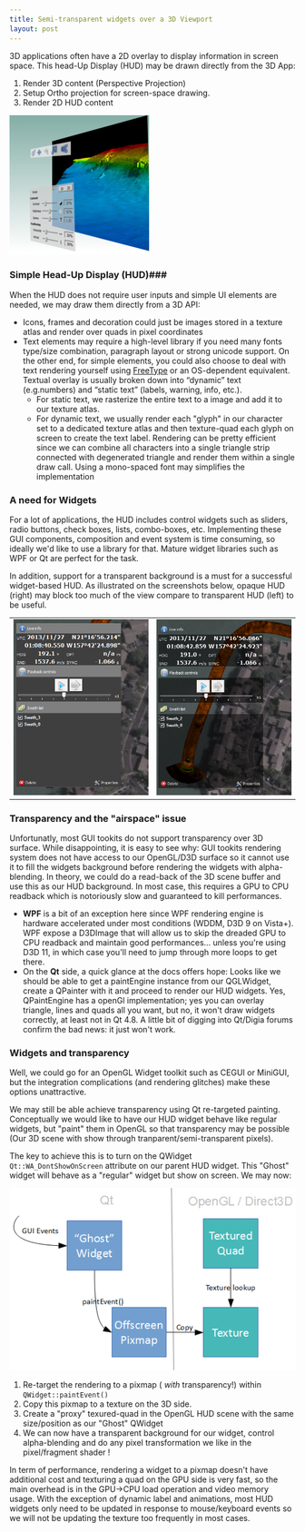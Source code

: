 ```yaml
---
title: Semi-transparent widgets over a 3D Viewport
layout: post
---
```


3D applications often have a 2D overlay to display information in screen space. This head-Up Display (HUD) may be drawn directly from the 3D App:

1. Render 3D content (Perspective Projection)
2. Setup Ortho projection for screen-space drawing.
3. Render 2D HUD content

![Head Up Display](/assets/images/hud-view.png)

### Simple Head-Up Display (HUD)###

When the HUD does not require user inputs and simple UI elements are needed, we may draw them directly from a 3D API: 

- Icons, frames and decoration could just be images stored in a texture atlas and render over quads in pixel coordinates
- Text elements may require a high-level library if you need many fonts type/size combination, paragraph layout or strong unicode support. On the other end, for simple elements, you could also choose to deal with text rendering yourself using [FreeType](http://www.freetype.org) or an OS-dependent equivalent. Textual overlay is usually broken down into “dynamic” text (e.g.numbers) and “static text” (labels, warning, info, etc.). 
	- For static text, we rasterize the entire text to a image and add it to our texture atlas.
	- For dynamic text, we usually render each "glyph" in our character set to a dedicated texture atlas and then texture-quad each glyph on screen to create the text label. Rendering can be pretty efficient since we can combine all characters into a single triangle strip connected with degenerated triangle and render them within a single draw call. Using a mono-spaced font may simplifies the implementation   


### A need for Widgets ###

For a lot of applications, the HUD includes control widgets such as sliders, radio buttons, check boxes, lists, combo-boxes, etc.
Implementing these GUI components, composition and event system is time consuming, so ideally we'd like to use a library for that. Mature widget libraries such as WPF or Qt are perfect for the task. 

In addition, support for a transparent background is a must for a successful widget-based HUD. As illustrated on the screenshots below, opaque HUD (right)  may block too much of the view compare to transparent HUD (left) to be useful.

<table><tr><td>
<img src="/assets/images/hud-transparency-3.png"/>
</td><td>
<img src="/assets/images/hud-transparency-2.png"/>
</td></tr></table>


### Transparency and the "airspace" issue ###
Unfortunatly, most GUI tookits do not support transparency over 3D surface.  While disappointing, it is easy to see why: GUI tookits rendering system does not have access to our OpenGL/D3D surface so it cannot use it to fill the widgets background before rendering the widgets with alpha-blending. In theory, we could do a read-back of the 3D scene buffer and use this as our HUD background. In most case, this requires a GPU to CPU readback which is notoriously slow and guaranteed to kill performances.

- **WPF** is a bit of an exception here since WPF rendering engine is hardware accelerated under most conditions (WDDM, D3D 9 on Vista+). WPF expose a D3DImage that will allow us to skip the dreaded GPU to CPU readback and maintain good performances... unless you're using D3D 11, in which case you'll need to jump through more loops to get there.
- On the **Qt** side, a quick glance at the docs offers hope: Looks like we should be able to get a paintEngine instance from our QGLWidget, create a QPainter with it and proceed to render our HUD widgets. Yes, QPaintEngine has a openGl implementation; yes you can overlay triangle, lines and quads all you want, but no, it won't draw widgets correctly, at least not in Qt 4.8.  A little bit of digging into Qt/Digia forums confirm the bad news: it just won't work. 

### Widgets and transparency ###
  
Well, we could go for an OpenGL Widget toolkit such as CEGUI or MiniGUI, but the integration complications (and rendering glitches) make these options unattractive.

We may still be able achieve transparency using Qt re-targeted painting. Conceptually we would like to have our HUD widget behave like regular widgets, but "paint" them in OpenGL so that transparency may be possible (Our 3D scene with show through tranparent/semi-transparent pixels). 

The key to achieve this is to turn on the QWidget <code> Qt::WA_DontShowOnScreen</code> attribute on our parent HUD widget. This "Ghost" widget will behave as a "regular" widget but show on screen. We may now:

![Qt HUD with transparency diagram](/assets/images/hud-transparency-1.png)

1. Re-target the rendering to a pixmap ( *with* transparency!) within <code>QWidget::paintEvent()</code> 
2. Copy this pixmap to a texture on the 3D side. 
3. Create a "proxy" texured-quad in the OpenGL HUD scene with the same size/position as our "Ghost" QWidget  
3. We can now have a transparent background for our widget, control alpha-blending and do any pixel transformation we like in the pixel/fragment shader !


In term of performance, rendering a widget to a pixmap doesn't have additional cost and texturing a quad on the GPU side is very fast, so the main overhead is in the GPU->CPU load operation and video memory usage. With the exception of dynamic label and animations, most HUD widgets only need to be updated in response to mouse/keyboard events so we will not be updating the texture too frequently in most cases. 


